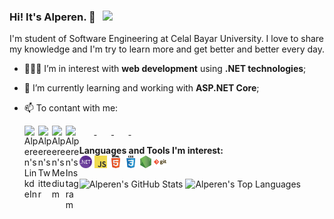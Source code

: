 
### Hi! It's Alperen. 👋              &nbsp; ![](https://visitor-badge.glitch.me/badge?page_id=alperenoz14.alperenoz14&style=flat-square&color=0088cc)

  
I'm student of Software Engineering at Celal Bayar University. I love to share my knowledge and I'm try to learn more and get better and better every day.


- 👨🏽‍💻 I’m in interest with **web development** using **.NET technologies**;
- 🌱 I’m currently learning and working with **ASP.NET Core**;
- 📫 To contant with me: 


  &nbsp;&nbsp;&nbsp;&nbsp;&nbsp;&nbsp;<a target="_blank" href="https://www.linkedin.com/in/alperen-%C3%B6z-7b9997186/">
    <img align="left" alt="Alperen's LinkdeIn" width="22px" src="https://cdn.jsdelivr.net/npm/simple-icons@v3/icons/linkedin.svg" />
  </a>
  &nbsp;&nbsp;&nbsp;&nbsp;&nbsp;&nbsp;<a target="_blank" href="https://twitter.com/alperenoz14">
    <img align="left" alt="Alperen's Twitter" width="22px" src="https://cdn.jsdelivr.net/npm/simple-icons@v3/icons/twitter.svg" />
  </a>
  &nbsp;&nbsp;&nbsp;&nbsp;&nbsp;&nbsp;<a target="_blank" href="https://alperenoz14.medium.com/">
    <img align="left" alt="Alperen's Medium" width="22px" src="https://cdn.jsdelivr.net/npm/simple-icons@v3/icons/medium.svg" />
  </a>
 &nbsp;&nbsp;&nbsp;&nbsp;&nbsp;&nbsp;<a target="_blank" href="https://www.instagram.com/alperenoz14/">
    <img align="left" alt="Alperen's Instagram" width="22px" src="https://cdn.jsdelivr.net/npm/simple-icons@v3/icons/instagram.svg" />
  </a>
  
**Languages and Tools I'm interest:**  
<code><img height="20" src="https://raw.githubusercontent.com/github/explore/80688e429a7d4ef2fca1e82350fe8e3517d3494d/topics/dotnet/dotnet.png"></code>
<code><img height="20" src="https://raw.githubusercontent.com/github/explore/80688e429a7d4ef2fca1e82350fe8e3517d3494d/topics/javascript/javascript.png"></code>
<code><img height="20" src="https://raw.githubusercontent.com/github/explore/80688e429a7d4ef2fca1e82350fe8e3517d3494d/topics/html/html.png"></code>
<code><img height="20" src="https://raw.githubusercontent.com/github/explore/80688e429a7d4ef2fca1e82350fe8e3517d3494d/topics/css/css.png"></code>
<code><img height="20" src="https://raw.githubusercontent.com/github/explore/80688e429a7d4ef2fca1e82350fe8e3517d3494d/topics/nodejs/nodejs.png"></code>
<code><img height="20" src="https://raw.githubusercontent.com/github/explore/80688e429a7d4ef2fca1e82350fe8e3517d3494d/topics/git/git.png"></code>

![Alperen's GitHub Stats](https://github-readme-stats.vercel.app/api?username=alperenoz14&hide_border=true&show_icons=true&count_private=true&line_height=27&layout=compact)
![Alperen's Top Languages](https://github-readme-stats.vercel.app/api/top-langs/?username=alperenoz14&count_private=true&hide_border=true&show_icons=true&langs_count=5&layout=compact)
